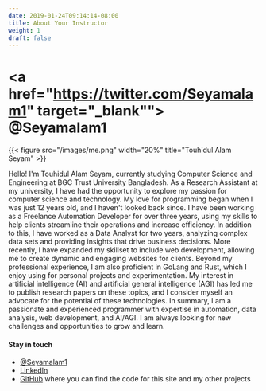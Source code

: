 ```yaml
---
date: 2019-01-24T09:14:14-08:00
title: About Your Instructor
weight: 1
draft: false
---
```


# <a href="https://twitter.com/Seyamalam1" target="_blank""><i class='fab fa-twitter'></i> @Seyamalam1</a>

{{< figure src="/images/me.png" width="20%" title="Touhidul Alam Seyam" >}}
</a>

Hello! I'm Touhidul Alam Seyam, currently studying Computer Science and Engineering at BGC Trust University Bangladesh. As a Research Assistant at my university, I have had the opportunity to explore my passion for computer science and technology.
My love for programming began when I was just 12 years old, and I haven't looked back since. I have been working as a Freelance Automation Developer for over three years, using my skills to help clients streamline their operations and increase efficiency. In addition to this, I have worked as a Data Analyst for two years, analyzing complex data sets and providing insights that drive business decisions. More recently, I have expanded my skillset to include web development, allowing me to create dynamic and engaging websites for clients.
Beyond my professional experience, I am also proficient in GoLang and Rust, which I enjoy using for personal projects and experimentation. My interest in artificial intelligence (AI) and artificial general intelligence (AGI) has led me to publish research papers on these topics, and I consider myself an advocate for the potential of these technologies.
In summary, I am a passionate and experienced programmer with expertise in automation, data analysis, web development, and AI/AGI. I am always looking for new challenges and opportunities to grow and learn.


#### Stay in touch
- <a href="https://twitter.com/Seyamalam1" target="_blank"><i class='fab fa-twitter'></i> @Seyamalam1</a>
- <a href="https://www.linkedin.com/in/touhidul-alam-b675b521b/" target="_blank"><i class='fab fa-linkedin'></i> LinkedIn</a>
- <a href="https://github.com/seyamalam/" target="_blank"><i class='fab fa-github'></i> GitHub</a> where you can find the code for this site and my other projects

